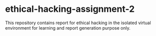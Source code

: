 # ethical-hacking-assignment-2
This repository contains report for ethical hacking in the isolated virtual environment for learning and report generation purpose only.
